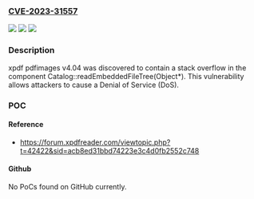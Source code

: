 ### [CVE-2023-31557](https://cve.mitre.org/cgi-bin/cvename.cgi?name=CVE-2023-31557)
![](https://img.shields.io/static/v1?label=Product&message=n%2Fa&color=blue)
![](https://img.shields.io/static/v1?label=Version&message=n%2Fa&color=blue)
![](https://img.shields.io/static/v1?label=Vulnerability&message=n%2Fa&color=brighgreen)

### Description

xpdf pdfimages v4.04 was discovered to contain a stack overflow in the component Catalog::readEmbeddedFileTree(Object*). This vulnerability allows attackers to cause a Denial of Service (DoS).

### POC

#### Reference
- https://forum.xpdfreader.com/viewtopic.php?t=42422&sid=acb8ed31bbd74223e3c4d0fb2552c748

#### Github
No PoCs found on GitHub currently.

